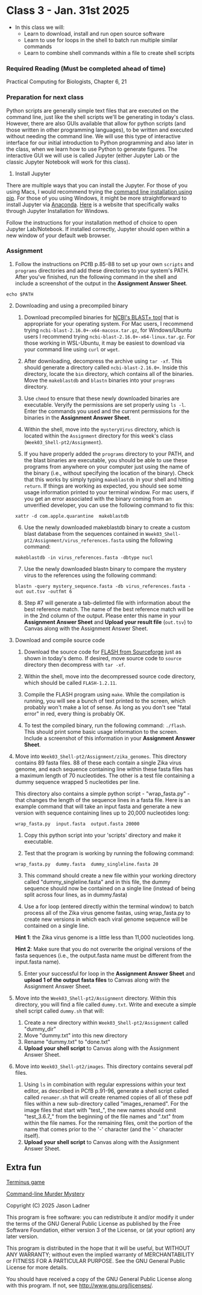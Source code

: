 # Class 3 - Jan. 31st 2025
- In this class we will:
    - Learn to download, install and run open source software
    - Learn to use for loops in the shell to batch run multiple similar commands
    - Learn to combine shell commands within a file to create shell scripts

### Required Reading (**Must be completed ahead of time**)
Practical Computing for Biologists, Chapter 6, 21

### Preparation for next class

Python scripts are generally simple text files that are executed on the command line, just like the shell scripts we'll be generating in today's class. However, there are also GUIs available that allow for python scripts (and those written in other programming languages), to be written and executed without needing the command line. We will use this type of interactive interface for our initial introduction to Python programming and also later in the class, when we learn how to use Python to generate figures. The interactive GUI we will use is called Jupyter (either Jupyter Lab or the classic Jupyter Notebook will work for this class). 

1. Install Jupyter

There are multiple ways that you can install the Jupyter. For those of you using Macs, I would recommend trying the [command line installation using pip](http://jupyter.org/install). For those of you using Windows, it might be more straightforward to install Jupyter via [Anaconda](https://www.anaconda.com/download/). [Here](https://www.geeksforgeeks.org/install-jupyter-notebook-in-windows/) is a website that specifically walks through Jupyter Installation for Windows.

Follow the instructions for your installation method of choice to open Jupyter Lab/Notebook. If installed correctly, Jupyter should open within a new window of your default web browser. 

### Assignment

1. Follow the instructions on PCfB p.85-88 to set up your own ```scripts``` and ```programs``` directories and add these directories to your system's PATH. After you've finished, run the following command in the shell and include a screenshot of the output in the **Assignment Answer Sheet**.

```echo $PATH```

2. Downloading and using a precompiled binary

    1. Download precompiled binaries for [NCBI's BLAST+ tool](https://ftp.ncbi.nlm.nih.gov/blast/executables/blast+/LATEST/) that is appropriate for your operating system. For Mac users, I recommend trying ```ncbi-blast-2.16.0+-x64-macosx.tar.gz```, for Windows/Ubuntu users I recommend trying ```ncbi-blast-2.16.0+-x64-linux.tar.gz```. For those working in WSL-Ubuntu, it may be easiest to download via your command line using ```curl``` or ```wget```.
    
    2. After downloading, decompress the archive using ```tar -xf```. This should generate a directory called ```ncbi-blast-2.16.0+```. Inside this directory, locate the ```bin``` directory, which contains all of the binaries. Move the ```makeblastdb``` and ```blastn``` binaries into your ```programs``` directory. 
    
    3. Use ```chmod``` to ensure that these newly downloaded binaries are executable. Veryify the permissions are set properly using ```ls -l```. Enter the commands you used and the current permissions for the binaries in the **Assignment Answer Sheet**.
    
    4. Within the shell, move into  the ```mysteryVirus``` directory, which is located within the ```Assignment``` directory for this week's class (```Week03_Shell-pt2/Assignment```).
    
    5. If you have properly added the ```programs``` directory to your PATH, and the blast binaries are executable, you should be able to use these programs from anywhere on your computer just using the name of the binary (i.e., without specifying the location of the binary). Check that this works by simply typing ```makeblastdb``` in your shell and hitting ```return```. If things are working as expected, you should see some usage information printed to your terminal window. For mac users, if you get an error associated with the binary coming from an unverified developer, you can use the following command to fix this: 
    
    ```xattr -d com.apple.quarantine  makeblastdb```
    
    6. Use the newly downloaded makeblastdb binary to create a custom blast database from the sequences contained in ```Week03_Shell-pt2/Assignment/virus_references.fasta``` using the following command:
    
    ```makeblastdb -in virus_references.fasta -dbtype nucl```
    
    7.  Use the newly downloaded blastn binary to compare the mystery virus to the references using the following command:
    
    ```blastn -query mystery_sequence.fasta -db virus_references.fasta -out out.tsv -outfmt 6```
    
    8.  Step #7 will generate a tab-delimted file with information about the best reference match. The name of the best reference match will be in the 2nd column of the output. Please enter this name in your **Assignment Answer Sheet** and **Upload your result file** (```out.tsv```) to Canvas along with the Assignment Answer Sheet. 


3. Download and compile source code
    
    1. Download the source code for [FLASH from Sourceforge](https://sourceforge.net/projects/flashpage/files/) just as shown in today's demo. If desired, move source code to ```source``` directory then decompress with ```tar -xf```. 
    
    2. Within the shell, move into the decompressed source code directory, which should be called ```FLASH-1.2.11```. 
    
    3. Compile the FLASH program using ```make```. While the compilation is running, you will see a bunch of text printed to the screen, which probably won't make a lot of sense. As long as you don't see "fatal error" in red, every thing is probably OK. 
        
    4. To test the compiled binary, run the following command: ```./flash```. This should print some basic usage information to the screen. Include a screenshot of this information in your **Assignment Answer Sheet**.
    

4. Move into ```Week03_Shell-pt2/Assignment/zika_genomes```. This directory contains 89 fasta files. 88 of these each contain a single Zika virus genome, and each sequence containing line within these fasta files has a maximum length of 70 nucleotides. The other is a test file containing a dummy sequence wrapped 5 nucleotides per line.

    This directory also contains a simple python script - "wrap_fasta.py" - that changes the length of the sequence lines in a fasta file. Here is an example command that will take an input fasta and generate a new version with sequence containing lines up to 20,000 nucleotides long:

    ```wrap_fasta.py  input.fasta  output.fasta 20000```

    1. Copy this python script into your 'scripts' directory and make it executable.  

    2. Test that the program is working by running the following command:

    ```wrap_fasta.py  dummy.fasta  dummy_singleline.fasta 20```

    3. This command should create a new file within your working directory called "dummy_singleline.fasta" and in this file, the dummy sequence should now be contained on a single line (instead of being split across four lines, as in dummy.fasta)

    4. Use a for loop (entered directly within the terminal window) to batch process all of the Zika virus genome fastas, using wrap_fasta.py to create new versions in which each viral genome sequence will be contained on a single line.
    
    **Hint 1**: the Zika virus genome is a little less than 11,000 nucleotides long. 
    
    **Hint 2**: Make sure that you do not overwrite the original versions of the fasta sequences (i.e., the output.fasta name must be different from the input.fasta name).
    
    5. Enter your successful for loop in the **Assignment Answer Sheet** and **upload 1 of the output fasta files** to Canvas along with the Assignment Answer Sheet.

5. Move into the ```Week03_Shell-pt2/Assignment``` directory. Within this directory, you will find a file called ```dummy.txt```. Write and execute a simple shell script called ```dummy.sh``` that will:
    1. Create a new directory within ```Week03_Shell-pt2/Assignment``` called "dummy_dir"
    2. Move "dummy.txt" into this new directory
    3. Rename "dummy.txt" to "done.txt"
    4. **Upload your shell script** to Canvas along with the Assignment Answer Sheet. 


6. Move into ```Week03_Shell-pt2/images```. This directory contains several pdf files. 
    1. Using ```ls``` in combination with regular expressions within your text editor, as described in PCfB p.91-96, generate a shell script called called ```renamer.sh``` that will create renamed copies of all of these pdf files within a new sub-directory called "images\_renamed". For the image files that start with "test\_", the new names should omit "test\_3.6.7\_" from the beginning of the file names and ".txt" from within the file names. For the remaining files, omit the portion of the name that comes prior to the '-' character (and the '-' character itself).
    2. **Upload your shell script** to Canvas along with the Assignment Answer Sheet. 



## Extra fun

[Terminus game](http://web.mit.edu/mprat/Public/web/Terminus/Web/main.html)

[Command-line Murder Mystery](https://github.com/veltman/clmystery/)

Copyright (C) 2025  Jason Ladner

This program is free software: you can redistribute it and/or modify
it under the terms of the GNU General Public License as published by
the Free Software Foundation, either version 3 of the License, or
(at your option) any later version.

This program is distributed in the hope that it will be useful,
but WITHOUT ANY WARRANTY; without even the implied warranty of
MERCHANTABILITY or FITNESS FOR A PARTICULAR PURPOSE.  See the
GNU General Public License for more details.

You should have received a copy of the GNU General Public License
along with this program.  If not, see <http://www.gnu.org/licenses/>.



